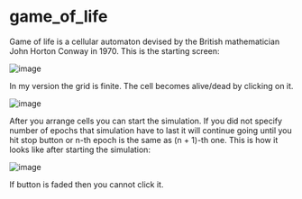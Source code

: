 # game_of_life
Game of life is a cellular automaton devised by the British mathematician John Horton Conway in 1970.
This is the starting screen:

![image](https://github.com/MateuszOlszanecki/game_of_life/assets/72543874/23c761b8-1a80-40ff-8847-131e9646caa3)

In my version the grid is finite. The cell becomes alive/dead by clicking on it.

![image](https://github.com/MateuszOlszanecki/game_of_life/assets/72543874/3a6baa30-74c4-4aaf-bfa7-880d0299fecb)

After you arrange cells you can start the simulation. If you did not specify number of epochs that simulation have to last it will continue going until you hit stop button or n-th epoch is the same as (n + 1)-th one. This is how it looks like after starting the simulation:

![image](https://github.com/MateuszOlszanecki/game_of_life/assets/72543874/e179e6db-e878-408e-87c6-132d0b8b4be7)

If button is faded then you cannot click it.
